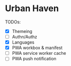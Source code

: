 # Urban Haven

TODOs:

- [x] Themeing
- [ ] Authn/Authz
- [x] Languages
- [x] PWA workbox & manifest
- [ ] PWA service worker cache
- [ ] PWA push notification
